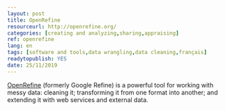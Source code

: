 ```yaml
---
layout: post 
title: OpenRefine
resourceurl: http://openrefine.org/
categories: [creating and analyzing,sharing,appraising]
ref: openrefine
lang: en
tags: [software and tools,data wrangling,data cleaning,français]
readytopublish: YES
date: 25/11/2019
---
```

[OpenRefine](http://openrefine.org/) (formerly Google Refine) is a powerful tool for working with messy data: cleaning it; transforming it from one format into another; and extending it with web services and external data.